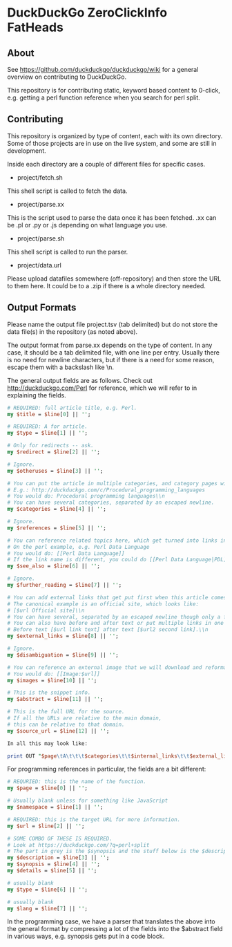 DuckDuckGo ZeroClickInfo FatHeads
=================================

About
-----

See https://github.com/duckduckgo/duckduckgo/wiki for a general overview on contributing to DuckDuckGo.

This repository is for contributing static, keyword based content to 0-click, e.g. getting a perl function reference when you search for perl split. 


Contributing
------------

This repository is organized by type of content, each with its own directory. Some of those projects are in use on the live system, and some are still in development.

Inside each directory are a couple of different files for specific cases. 

* project/fetch.sh

This shell script is called to fetch the data. 

* project/parse.xx

This is the script used to parse the data once it has been fetched. .xx can be .pl or .py or .js depending on what language you use.

* project/parse.sh

This shell script is called to run the parser. 

* project/data.url

Please upload datafiles somewhere (off-repository) and then store the URL to them here. It could be to a .zip if there is a whole directory needed.

Output Formats
--------------

Please name the output file project.tsv (tab delimited) but do not store the data file(s) in the repository (as noted above).

The output format from parse.xx depends on the type of content. In any case, it should be a tab delimited file, with one line per entry. Usually there is no need for newline characters, but if there is a need for some reason, escape them with a backslash like \\n.


The general output fields are as follows. Check out http://duckduckgo.com/Perl for reference, which we will refer to in explaining the fields.

```perl
# REQUIRED: full article title, e.g. Perl.
my $title = $line[0] || '';

# REQUIRED: A for article.
my $type = $line[1] || '';

# Only for redirects -- ask.
my $redirect = $line[2] || '';

# Ignore.
my $otheruses = $line[3] || '';

# You can put the article in multiple categories, and category pages will be created automatically.
# E.g.: http://duckduckgo.com/c/Procedural_programming_languages
# You would do: Procedural programming languages\\n
# You can have several categories, separated by an escaped newline.
my $categories = $line[4] || '';

# Ignore.
my $references = $line[5] || '';

# You can reference related topics here, which get turned into links in the 0-click box.
# On the perl example, e.g. Perl Data Language
# You would do: [[Perl Data Language]]
# If the link name is different, you could do [[Perl Data Language|PDL]]
my $see_also = $line[6] || '';

# Ignore.
my $further_reading = $line[7] || '';

# You can add external links that get put first when this article comes out.
# The canonical example is an official site, which looks like:
# [$url Official site]\\n
# You can have several, separated by an escaped newline though only a few will be used.
# You can also have before and after text or put multiple links in one like this.
# Before text [$url link text] after text [$url2 second link].\\n
my $external_links = $line[8] || '';

# Ignore.
my $disambiguation = $line[9] || '';

# You can reference an external image that we will download and reformat for display.
# You would do: [[Image:$url]]
my $images = $line[10] || '';

# This is the snippet info.
my $abstract = $line[11] || '';

# This is the full URL for the source.
# If all the URLs are relative to the main domain, 
# this can be relative to that domain.
my $source_url = $line[12] || '';

In all this may look like:

print OUT "$page\tA\t\t\t$categories\t\t$internal_links\t\t$external_links\t\t$images\t$abstract\t$relative_url\n";
```

For programming references in particular, the fields are a bit different:

```perl
# REQURIED: this is the name of the function.
my $page = $line[0] || '';

# Usually blank unless for something like JavaScript
my $namespace = $line[1] || '';

# REQUIRED: this is the target URL for more information.
my $url = $line[2] || '';

# SOME COMBO OF THESE IS REQUIRED.
# Look at https://duckduckgo.com/?q=perl+split
# The part in grey is the $synopsis and the stuff below is the $description
my $description = $line[3] || '';
my $synopsis = $line[4] || '';
my $details = $line[5] || '';

# usually blank
my $type = $line[6] || '';

# usually blank
my $lang = $line[7] || '';
```

In the programming case, we have a parser that translates the above into the general format by compressing a lot of the fields into the $abstract field in various ways, e.g. synopsis gets put in a code block.